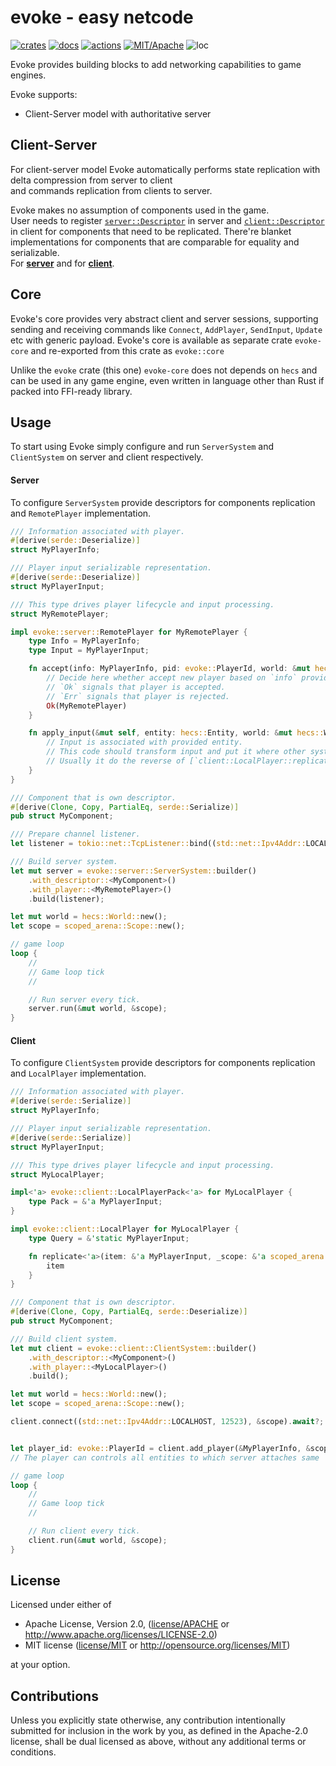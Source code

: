 # evoke - easy netcode

[![crates](https://img.shields.io/crates/v/evoke.svg?style=for-the-badge&label=evoke)](https://crates.io/crates/evoke)
[![docs](https://img.shields.io/badge/docs.rs-evoke-66c2a5?style=for-the-badge&labelColor=555555&logoColor=white)](https://docs.rs/evoke)
[![actions](https://img.shields.io/github/workflow/status/zakarumych/evoke/badge/master?style=for-the-badge)](https://github.com/zakarumych/evoke/actions?query=workflow%3ARust)
[![MIT/Apache](https://img.shields.io/badge/license-MIT%2FApache-blue.svg?style=for-the-badge)](COPYING)
![loc](https://img.shields.io/tokei/lines/github/zakarumych/evoke?style=for-the-badge)

Evoke provides building blocks to add networking capabilities to game engines.

Evoke supports:
* Client-Server model with authoritative server


## Client-Server

For client-server model Evoke automatically performs state replication with delta compression from server to client\
and commands replication from clients to server.

Evoke makes no assumption of components used in the game.\
User needs to register [`server::Descriptor`] in server and [`client::Descriptor`] in client for components that need to be replicated.
There're blanket implementations for components that are comparable for equality and serializable.\
For [**server**] and for [**client**].

## Core

Evoke's core provides very abstract client and server sessions,
supporting sending and receiving commands like
`Connect`, `AddPlayer`, `SendInput`, `Update` etc
with generic payload.
Evoke's core is available as separate crate `evoke-core` and re-exported from this crate as `evoke::core`

Unlike the `evoke` crate (this one) `evoke-core` does not depends on `hecs` and can be used
in any game engine, even written in language other than Rust if packed into FFI-ready library.

## Usage

To start using Evoke simply configure and run `ServerSystem` and `ClientSystem` on server and client respectively.

#### Server
To configure `ServerSystem` provide descriptors for components replication and `RemotePlayer` implementation.

```rust
/// Information associated with player.
#[derive(serde::Deserialize)]
struct MyPlayerInfo;

/// Player input serializable representation.
#[derive(serde::Deserialize)]
struct MyPlayerInput;

/// This type drives player lifecycle and input processing.
struct MyRemotePlayer;

impl evoke::server::RemotePlayer for MyRemotePlayer {
    type Info = MyPlayerInfo;
    type Input = MyPlayerInput;

    fn accept(info: MyPlayerInfo, pid: evoke::PlayerId, world: &mut hecs::World) -> eyre::Result<Self> {
        // Decide here whether accept new player based on `info` provided.
        // `Ok` signals that player is accepted.
        // `Err` signals that player is rejected.
        Ok(MyRemotePlayer)
    }

    fn apply_input(&mut self, entity: hecs::Entity, world: &mut hecs::World, pack: MyPlayerInput) {
        // Input is associated with provided entity.
        // This code should transform input and put it where other systems would be able to consume it properly.
        // Usually it do the reverse of [`client::LocalPlayer::replicate`].
    }
}

/// Component that is own descriptor.
#[derive(Clone, Copy, PartialEq, serde::Serialize)]
pub struct MyComponent;

/// Prepare channel listener.
let listener = tokio::net::TcpListener::bind((std::net::Ipv4Addr::LOCALHOST, 12523)).await?;

/// Build server system.
let mut server = evoke::server::ServerSystem::builder()
    .with_descriptor::<MyComponent>()
    .with_player::<MyRemotePlayer>()
    .build(listener);

let mut world = hecs::World::new();
let scope = scoped_arena::Scope::new();

// game loop
loop {
    //
    // Game loop tick
    //

    // Run server every tick.
    server.run(&mut world, &scope);
}
```

#### Client
To configure `ClientSystem` provide descriptors for components replication and `LocalPlayer` implementation.

```rust
/// Information associated with player.
#[derive(serde::Serialize)]
struct MyPlayerInfo;

/// Player input serializable representation.
#[derive(serde::Serialize)]
struct MyPlayerInput;

/// This type drives player lifecycle and input processing.
struct MyLocalPlayer;

impl<'a> evoke::client::LocalPlayerPack<'a> for MyLocalPlayer {
    type Pack = &'a MyPlayerInput;
}

impl evoke::client::LocalPlayer for MyLocalPlayer {
    type Query = &'static MyPlayerInput;

    fn replicate<'a>(item: &'a MyPlayerInput, _scope: &'a scoped_arena::Scope<'_>) -> &'a MyPlayerInput {
        item
    }
}

/// Component that is own descriptor.
#[derive(Clone, Copy, PartialEq, serde::Deserialize)]
pub struct MyComponent;

/// Build client system.
let mut client = evoke::client::ClientSystem::builder()
    .with_descriptor::<MyComponent>()
    .with_player::<MyLocalPlayer>()
    .build();

let mut world = hecs::World::new();
let scope = scoped_arena::Scope::new();

client.connect((std::net::Ipv4Addr::LOCALHOST, 12523), &scope).await?;


let player_id: evoke::PlayerId = client.add_player(&MyPlayerInfo, &scope).await?;
// The player can controls all entities to which server attaches same `PlayerId` as component.

// game loop
loop {
    //
    // Game loop tick
    //

    // Run client every tick.
    client.run(&mut world, &scope);
}
```

[`server::Descriptor`]: https://docs.rs/evoke/0.1.0/evoke/server/trait.Descriptor.html
[`client::Descriptor`]: https://docs.rs/evoke/0.1.0/evoke/client/trait.Descriptor.html
[**server**]: https://docs.rs/evoke/0.1.0/evoke/server/trait.Descriptor.html#impl-Descriptor
[**client**]: https://docs.rs/evoke/0.1.0/evoke/client/trait.Descriptor.html#impl-Descriptor

## License

Licensed under either of

* Apache License, Version 2.0, ([license/APACHE](license/APACHE) or http://www.apache.org/licenses/LICENSE-2.0)
* MIT license ([license/MIT](license/MIT) or http://opensource.org/licenses/MIT)

at your option.

## Contributions

Unless you explicitly state otherwise, any contribution intentionally submitted for inclusion in the work by you, as defined in the Apache-2.0 license, shall be dual licensed as above, without any additional terms or conditions.

